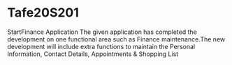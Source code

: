# Tafe20S201
StartFinance Application
The given application has completed the development on one functional area such as Finance maintenance.The new development will include extra functions to maintain the Personal Information, Contact Details, Appointments & Shopping List
